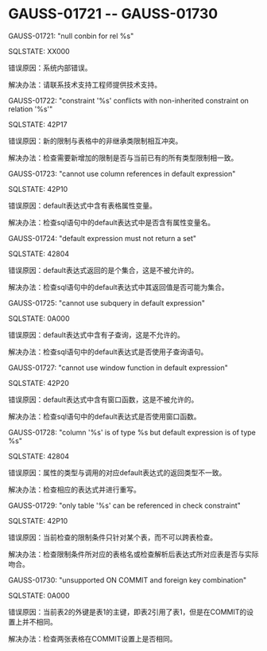 # GAUSS-01721 -- GAUSS-01730

GAUSS-01721: "null conbin for rel %s"

SQLSTATE: XX000

错误原因：系统内部错误。

解决办法：请联系技术支持工程师提供技术支持。

GAUSS-01722: "constraint '%s' conflicts with non-inherited constraint on relation '%s'"

SQLSTATE: 42P17

错误原因：新的限制与表格中的非继承类限制相互冲突。

解决办法：检查需要新增加的限制是否与当前已有的所有类型限制相一致。

GAUSS-01723: "cannot use column references in default expression"

SQLSTATE: 42P10

错误原因：default表达式中含有表格属性变量。

解决办法：检查sql语句中的default表达式中是否含有属性变量名。

GAUSS-01724: "default expression must not return a set"

SQLSTATE: 42804

错误原因：default表达式返回的是个集合，这是不被允许的。

解决办法：检查sql语句中的default表达式中其返回值是否可能为集合。

GAUSS-01725: "cannot use subquery in default expression"

SQLSTATE: 0A000

错误原因：default表达式中含有子查询，这是不允许的。

解决办法：检查sql语句中的default表达式是否使用子查询语句。

GAUSS-01727: "cannot use window function in default expression"

SQLSTATE: 42P20

错误原因：default表达式中含有窗口函数，这是不被允许的。

解决办法：检查sql语句中的default表达式是否使用窗口函数。

GAUSS-01728: "column '%s' is of type %s but default expression is of type %s"

SQLSTATE: 42804

错误原因：属性的类型与调用的对应default表达式的返回类型不一致。

解决办法：检查相应的表达式并进行重写。

GAUSS-01729: "only table '%s' can be referenced in check constraint"

SQLSTATE: 42P10

错误原因：当前检查的限制条件只针对某个表，而不可以跨表检查。

解决办法：检查限制条件所对应的表格名或检查解析后表达式所对应表是否与实际吻合。

GAUSS-01730: "unsupported ON COMMIT and foreign key combination"

SQLSTATE: 0A000

错误原因：当前表2的外键是表1的主键，即表2引用了表1，但是在COMMIT的设置上并不相同。

解决办法：检查两张表格在COMMIT设置上是否相同。
